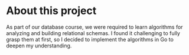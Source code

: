 # About this project
As part of our database course, we were required to learn algorithms for analyzing and building relational schemas.
I found it challenging to fully grasp them at first, so I decided to implement the algorithms in Go to deepen my understanding.

